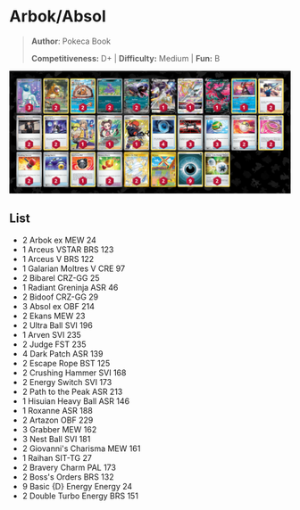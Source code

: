 # Arbok/Absol

> **Author**: Pokeca Book
> 
> **Competitiveness:** D+ | **Difficulty:** Medium | **Fun:** B

![decklist](../../!Images/Standard/7BST-MEW/Arbok-Absol.png)

## List
* 2 Arbok ex MEW 24
* 1 Arceus VSTAR BRS 123
* 1 Arceus V BRS 122
* 1 Galarian Moltres V CRE 97
* 2 Bibarel CRZ-GG 25
* 1 Radiant Greninja ASR 46
* 2 Bidoof CRZ-GG 29
* 3 Absol ex OBF 214
* 2 Ekans MEW 23
* 2 Ultra Ball SVI 196
* 1 Arven SVI 235
* 2 Judge FST 235
* 4 Dark Patch ASR 139
* 2 Escape Rope BST 125
* 2 Crushing Hammer SVI 168
* 2 Energy Switch SVI 173
* 2 Path to the Peak ASR 213
* 1 Hisuian Heavy Ball ASR 146
* 1 Roxanne ASR 188
* 2 Artazon OBF 229
* 3 Grabber MEW 162
* 3 Nest Ball SVI 181
* 2 Giovanni's Charisma MEW 161
* 1 Raihan SIT-TG 27
* 2 Bravery Charm PAL 173
* 2 Boss's Orders BRS 132
* 9 Basic {D} Energy Energy 24
* 2 Double Turbo Energy BRS 151

